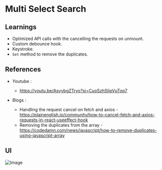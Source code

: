 # Multi Select Search

## Learnings

- Optimized API calls with the cancelling the requests on unmount.
- Custom debounce hook.
- Keystroke.
- `Set` method to remove the duplicates.

## References

- Youtube :

  - https://youtu.be/AsvybgZTryo?si=CuoSzhSIjpVuTop7

- Blogs :
  - Handling the request cancel on fetch and axios - https://plainenglish.io/community/how-to-cancel-fetch-and-axios-requests-in-react-useeffect-hook
  - Removing the duplicates from the array - https://codedamn.com/news/javascript/how-to-remove-duplicates-using-javascript-array

## UI

![Image](Multi-Select-Search.png)
